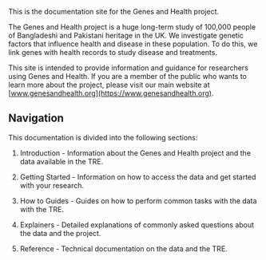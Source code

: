 This is the documentation site for the Genes and Health project.

The Genes and Health project is a huge long-term study of 100,000 people of Bangladeshi and Pakistani heritage in the UK. We investigate genetic factors that influence health and disease in these population. To do this, we link genes with health records to study disease and treatments. 

This site is intended to provide information and guidance for researchers using Genes and Health. If you are a member of the public who wants to learn more about the project, please visit our main website at [www.genesandhealth.org](https://www.genesandhealth.org).

## Navigation

This documentation is divided into the following sections:

1. Introduction - Information about the Genes and Health project and the data available in the TRE.

2. Getting Started - Information on how to access the data and get started with your research.

3. How to Guides - Guides on how to perform common tasks with the data with the TRE. 

4. Explainers - Detailed explanations of commonly asked questions about the data and the project. 

5. Reference - Technical documentation on the data and the TRE.


